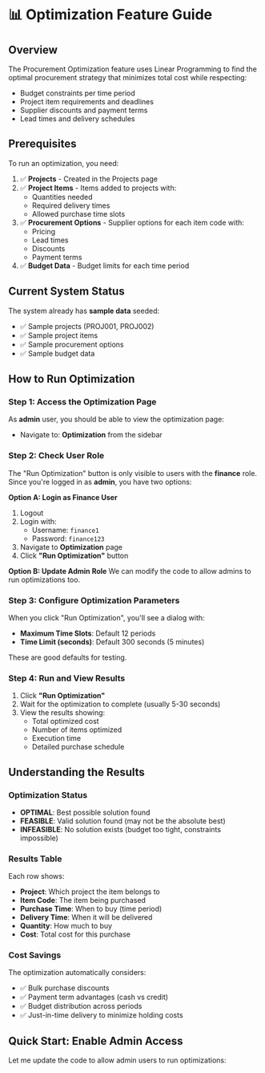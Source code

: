 # 📊 Optimization Feature Guide

## Overview

The Procurement Optimization feature uses Linear Programming to find the optimal procurement strategy that minimizes total cost while respecting:
- Budget constraints per time period
- Project item requirements and deadlines
- Supplier discounts and payment terms
- Lead times and delivery schedules

## Prerequisites

To run an optimization, you need:

1. ✅ **Projects** - Created in the Projects page
2. ✅ **Project Items** - Items added to projects with:
   - Quantities needed
   - Required delivery times
   - Allowed purchase time slots
3. ✅ **Procurement Options** - Supplier options for each item code with:
   - Pricing
   - Lead times
   - Discounts
   - Payment terms
4. ✅ **Budget Data** - Budget limits for each time period

## Current System Status

The system already has **sample data** seeded:
- ✅ Sample projects (PROJ001, PROJ002)
- ✅ Sample project items
- ✅ Sample procurement options
- ✅ Sample budget data

## How to Run Optimization

### Step 1: Access the Optimization Page

As **admin** user, you should be able to view the optimization page:
- Navigate to: **Optimization** from the sidebar

### Step 2: Check User Role

The "Run Optimization" button is only visible to users with the **finance** role. Since you're logged in as **admin**, you have two options:

**Option A: Login as Finance User**
1. Logout
2. Login with:
   - Username: `finance1`
   - Password: `finance123`
3. Navigate to **Optimization** page
4. Click **"Run Optimization"** button

**Option B: Update Admin Role**
We can modify the code to allow admins to run optimizations too.

### Step 3: Configure Optimization Parameters

When you click "Run Optimization", you'll see a dialog with:

- **Maximum Time Slots**: Default 12 periods
- **Time Limit (seconds)**: Default 300 seconds (5 minutes)

These are good defaults for testing.

### Step 4: Run and View Results

1. Click **"Run Optimization"**
2. Wait for the optimization to complete (usually 5-30 seconds)
3. View the results showing:
   - Total optimized cost
   - Number of items optimized
   - Execution time
   - Detailed purchase schedule

## Understanding the Results

### Optimization Status

- **OPTIMAL**: Best possible solution found
- **FEASIBLE**: Valid solution found (may not be the absolute best)
- **INFEASIBLE**: No solution exists (budget too tight, constraints impossible)

### Results Table

Each row shows:
- **Project**: Which project the item belongs to
- **Item Code**: The item being purchased
- **Purchase Time**: When to buy (time period)
- **Delivery Time**: When it will be delivered
- **Quantity**: How much to buy
- **Cost**: Total cost for this purchase

### Cost Savings

The optimization automatically considers:
- ✅ Bulk purchase discounts
- ✅ Payment term advantages (cash vs credit)
- ✅ Budget distribution across periods
- ✅ Just-in-time delivery to minimize holding costs

## Quick Start: Enable Admin Access

Let me update the code to allow admin users to run optimizations:


